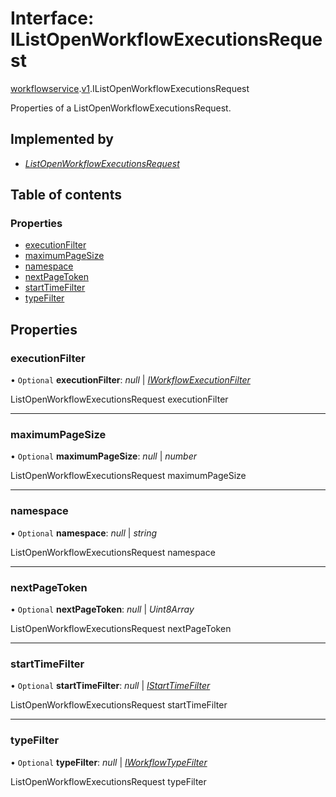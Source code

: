 # Interface: IListOpenWorkflowExecutionsRequest

[workflowservice](../modules/proto.temporal.api.workflowservice.md).[v1](../modules/proto.temporal.api.workflowservice.v1.md).IListOpenWorkflowExecutionsRequest

Properties of a ListOpenWorkflowExecutionsRequest.

## Implemented by

* [*ListOpenWorkflowExecutionsRequest*](../classes/proto.temporal.api.workflowservice.v1.listopenworkflowexecutionsrequest.md)

## Table of contents

### Properties

- [executionFilter](proto.temporal.api.workflowservice.v1.ilistopenworkflowexecutionsrequest.md#executionfilter)
- [maximumPageSize](proto.temporal.api.workflowservice.v1.ilistopenworkflowexecutionsrequest.md#maximumpagesize)
- [namespace](proto.temporal.api.workflowservice.v1.ilistopenworkflowexecutionsrequest.md#namespace)
- [nextPageToken](proto.temporal.api.workflowservice.v1.ilistopenworkflowexecutionsrequest.md#nextpagetoken)
- [startTimeFilter](proto.temporal.api.workflowservice.v1.ilistopenworkflowexecutionsrequest.md#starttimefilter)
- [typeFilter](proto.temporal.api.workflowservice.v1.ilistopenworkflowexecutionsrequest.md#typefilter)

## Properties

### executionFilter

• `Optional` **executionFilter**: *null* \| [*IWorkflowExecutionFilter*](proto.temporal.api.filter.v1.iworkflowexecutionfilter.md)

ListOpenWorkflowExecutionsRequest executionFilter

___

### maximumPageSize

• `Optional` **maximumPageSize**: *null* \| *number*

ListOpenWorkflowExecutionsRequest maximumPageSize

___

### namespace

• `Optional` **namespace**: *null* \| *string*

ListOpenWorkflowExecutionsRequest namespace

___

### nextPageToken

• `Optional` **nextPageToken**: *null* \| *Uint8Array*

ListOpenWorkflowExecutionsRequest nextPageToken

___

### startTimeFilter

• `Optional` **startTimeFilter**: *null* \| [*IStartTimeFilter*](proto.temporal.api.filter.v1.istarttimefilter.md)

ListOpenWorkflowExecutionsRequest startTimeFilter

___

### typeFilter

• `Optional` **typeFilter**: *null* \| [*IWorkflowTypeFilter*](proto.temporal.api.filter.v1.iworkflowtypefilter.md)

ListOpenWorkflowExecutionsRequest typeFilter
